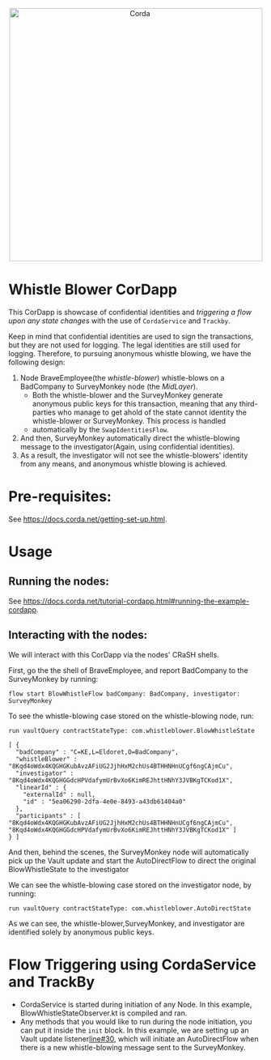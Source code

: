 <p align="center">
  <img src="https://www.corda.net/wp-content/uploads/2016/11/fg005_corda_b.png" alt="Corda" width="500">
</p>

# Whistle Blower CorDapp

This CorDapp is showcase of confidential identities and *triggering a flow upon any state changes* with the use of `CordaService` and `Trackby`.

Keep in mind that confidential identities are used to sign the transactions, but they are not used for logging. The legal identities are still used for logging. Therefore, to pursuing anonymous whistle blowing, we have the following design: 


1. Node BraveEmployee(the *whistle-blower*) whistle-blows on a BadCompany to SurveyMonkey node (the *MidLayer*). 
    * Both the whistle-blower and the SurveyMonkey generate anonymous public keys for this transaction, meaning that any third-parties who manage to get ahold of the state cannot identity the whistle-blower or SurveyMonkey. This process is handled 
    * automatically by the `SwapIdentitiesFlow`. 
2. And then, SurveyMonkey automatically direct the whistle-blowing message to the investigator(Again, using confidential identities). 
3. As a result, the investigator will not see the whistle-blowers' identity from any means, and anonymous whistle blowing is achieved. 

# Pre-requisites:
  
See https://docs.corda.net/getting-set-up.html.

# Usage

## Running the nodes:

See https://docs.corda.net/tutorial-cordapp.html#running-the-example-cordapp.

## Interacting with the nodes:

We will interact with this CorDapp via the nodes' CRaSH shells.
  
First, go the the shell of BraveEmployee, and report BadCompany to the SurveyMonkey by running:

    flow start BlowWhistleFlow badCompany: BadCompany, investigator: SurveyMonkey
    
To see the whistle-blowing case stored on the whistle-blowing node, run:

    run vaultQuery contractStateType: com.whistleblower.BlowWhistleState

    [ {
      "badCompany" : "C=KE,L=Eldoret,O=BadCompany",
      "whistleBlower" : "8Kqd4oWdx4KQGHGKubAvzAFiUG2JjhHxM2chUs4BTHHNHnUCgf6ngCAjmCu",
      "investigator" : "8Kqd4oWdx4KQGHGGdcHPVdafymUrBvXo6KimREJhttHNhY3JVBKgTCKod1X",
      "linearId" : {
        "externalId" : null,
        "id" : "5ea06290-2dfa-4e0e-8493-a43db61404a0"
      },
      "participants" : [ "8Kqd4oWdx4KQGHGKubAvzAFiUG2JjhHxM2chUs4BTHHNHnUCgf6ngCAjmCu", "8Kqd4oWdx4KQGHGGdcHPVdafymUrBvXo6KimREJhttHNhY3JVBKgTCKod1X" ]
    } ]

And then, behind the scenes, the SurveyMonkey node will automatically pick up the Vault update and start the AutoDirectFlow to direct the original BlowWhistleState to the investigator 

We can see the whistle-blowing case stored on the investigator node, by running:

```
run vaultQuery contractStateType: com.whistleblower.AutoDirectState
```


As we can see, the whistle-blower,SurveyMonkey, and investigator are identified solely by anonymous public keys. 


# Flow Triggering using CordaService and TrackBy

- CordaService is started during initiation of any Node. In this example, BlowWhistleStateObserver.kt is compiled and ran. 
- Any methods that you would like to run during the node initiation, you can put it inside the ```init``` block.  In this example, we are setting up an Vault update listener[line#30](https://github.com/corda/samples/blob/anonymous-whistleblowing/whistleblower/src/main/kotlin/com/whistleblower/BlowWhistleStateObserver.kt#L30), which will initiate an AutoDirectFlow when there is a new whistle-blowing message sent to the SurveyMonkey.

